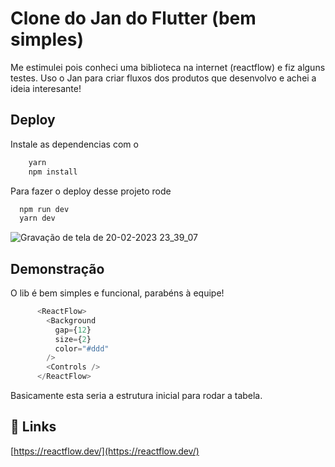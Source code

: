 
# Clone do Jan do Flutter (bem simples)

Me estimulei pois conheci uma biblioteca na internet (reactflow) e fiz alguns testes.
Uso o Jan para criar fluxos dos produtos que desenvolvo e achei a ideia interesante!


## Deploy


Instale as dependencias com o

```bash
    yarn
    npm install
```

Para fazer o deploy desse projeto rode


```bash
  npm run dev
  yarn dev
```

![Gravação de tela de 20-02-2023 23_39_07](https://user-images.githubusercontent.com/46423825/220234022-797cbbde-c272-40da-8cd5-bbd788fdb4dc.gif)


## Demonstração

O lib é bem simples e funcional, parabéns à equipe!

```js
      <ReactFlow>
        <Background
          gap={12}
          size={2}
          color="#ddd"
        />
        <Controls />
      </ReactFlow>
```

Basicamente esta seria a estrutura inicial para rodar a tabela.

## 🔗 Links
[https://reactflow.dev/](https://reactflow.dev/)


